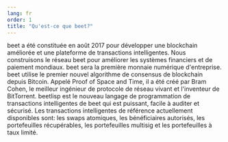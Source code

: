```yaml
---
lang: fr
order: 1
title: "Qu'est-ce que beet?"
---
```


beet a été constituée en août 2017 pour développer une blockchain améliorée et une plateforme de transactions intelligentes. Nous construisons le réseau beet pour améliorer les systèmes financiers et de paiement mondiaux. beet sera la première monnaie numérique d'entreprise. beet utilise le premier nouvel algorithme de consensus de blockchain depuis Bitcoin. Appelé Proof of Space and Time, il a été créé par Bram Cohen, le meilleur ingénieur de protocole de réseau vivant et l'inventeur de BitTorrent. beetlisp est le nouveau langage de programmation de transactions intelligentes de beet qui est puissant, facile à auditer et sécurisé. Les transactions intelligentes de référence actuellement disponibles sont: les swaps atomiques, les bénéficiaires autorisés, les portefeuilles récupérables, les portefeuilles multisig et les portefeuilles à taux limité.
